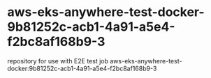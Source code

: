 # aws-eks-anywhere-test-docker-9b81252c-acb1-4a91-a5e4-f2bc8af168b9-3
repository for use with E2E test job aws-eks-anywhere-test-docker:9b81252c-acb1-4a91-a5e4-f2bc8af168b9-3
